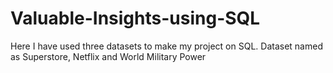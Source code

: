 # Valuable-Insights-using-SQL
Here I have used three datasets to make my project on SQL. Dataset named as Superstore, Netflix and World Military Power
